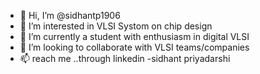 - 👋 Hi, I’m @sidhantp1906
- 👀 I’m interested in VLSI Systom on chip design
- 🌱 I’m currently a student with enthusiasm in digital VLSI
- 💞️ I’m looking to collaborate with VLSI teams/companies
- 📫 reach me ..through linkedin -sidhant priyadarshi

<!---
sidhantp1906/sidhantp1906 is a ✨ special ✨ repository because its `README.md` (this file) appears on your GitHub profile.
You can click the Preview link to take a look at your changes.
--->
